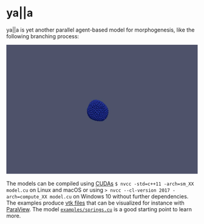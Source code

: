 ya||a
=====

ya||a is yet another parallel agent-based model for morphogenesis, like the following branching process:

![Branching Model](branching.gif)

The models can be compiled using [CUDAs](https://developer.nvidia.com/cuda-downloads) `$ nvcc -std=c++11 -arch=sm_XX model.cu` on Linux and macOS or using `> nvcc --cl-version 2017 -arch=compute_XX model.cu` on Windows 10 without further dependencies. The examples produce [vtk files](http://www.vtk.org/wp-content/uploads/2015/04/file-formats.pdf) that can be visualized for instance with [ParaView](http://www.paraview.org/). The model  [`examples/springs.cu`](examples/springs.cu) is a good starting point to learn more.
